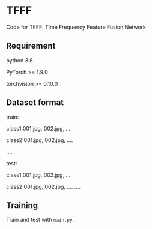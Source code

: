 # TFFF
Code for TFFF: Time Frequency Feature Fusion Network

## Requirement
python 3.8

PyTorch >= 1.9.0

torchvision >= 0.10.0

## Dataset format
train:

class1:001.jpg, 002.jpg, ....

class2:001.jpg, 002.jpg, ....

....

test:

class1:001.jpg, 002.jpg, ....

class2:001.jpg, 002.jpg, ....
....

## Training
Train and test with `main.py`.
